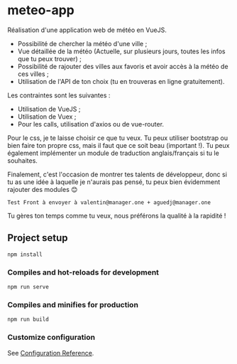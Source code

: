 # meteo-app

Réalisation d'une application web de météo en VueJS.

- Possibilité de chercher la météo d'une ville ;
- Vue détaillée de la météo (Actuelle, sur plusieurs jours, toutes les infos que tu peux trouver) ;
- Possibilité de rajouter des villes aux favoris et avoir accès à la météo de ces villes ;
- Utilisation de l'API de ton choix (tu en trouveras en ligne gratuitement).


Les contraintes sont les suivantes :

- Utilisation de VueJS ;
- Utilisation de Vuex ;
- Pour les calls, utilisation d'axios ou de vue-router.


Pour le css, je te laisse choisir ce que tu veux. Tu peux utiliser bootstrap ou bien faire ton propre css, mais il faut que ce soit beau (important !). Tu peux également implémenter un module de traduction anglais/français si tu le souhaites.


Finalement, c'est l'occasion de montrer tes talents de développeur, donc si tu as une idée à laquelle je n'aurais pas pensé, tu peux bien évidemment rajouter des modules 😊


    Test Front à envoyer à valentin@manager.one + aguedj@manager.one


Tu gères ton temps comme tu veux, nous préférons la qualité à la rapidité !

## Project setup
```
npm install
```

### Compiles and hot-reloads for development
```
npm run serve
```

### Compiles and minifies for production
```
npm run build
```

### Customize configuration
See [Configuration Reference](https://cli.vuejs.org/config/).
